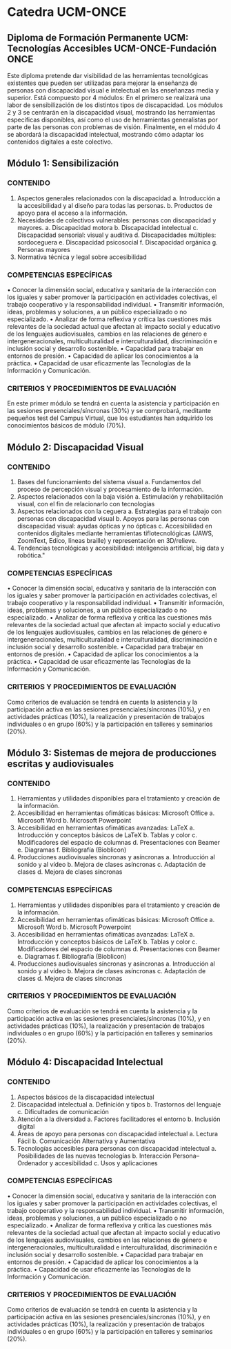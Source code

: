 # Catedra UCM-ONCE

## Diploma de Formación Permanente UCM: Tecnologías Accesibles UCM-ONCE-Fundación ONCE
Este diploma pretende dar visibilidad de las herramientas tecnológicas existentes que pueden ser utilizadas para mejorar la enseñanza de personas con discapacidad visual e intelectual en las enseñanzas media y superior.
Está compuesto por 4 módulos: En el primero se realizará una labor de sensibilización de los distintos tipos de discapacidad. Los módulos 2 y 3 se centrarán en la discapacidad visual, mostrando las herramientas específicas disponibles, así como el uso de herramientas generalistas por parte de las personas con problemas de visión. Finalmente, en el módulo 4 se abordará la discapacidad intelectual, mostrando cómo adaptar los contenidos digitales a este colectivo.

## Módulo 1: Sensibilización		
### CONTENIDO	
1. Aspectos generales relacionados con la discapacidad 
    a. Introducción a la accesibilidad y al diseño para todas las personas.
    b. Productos de apoyo para el acceso a la información.
2. Necesidades de colectivos vulnerables: personas con discapacidad y mayores.
    a. Discapacidad motora
    b. Discapacidad intelectual
    c. Discapacidad sensorial: visual y auditiva
    d. Discapacidades múltiples: sordoceguera
    e. Discapacidad psicosocial
    f. Discapacidad orgánica
    g. Personas mayores
3. Normativa técnica y legal sobre accesibilidad

### COMPETENCIAS ESPECÍFICAS
•        Conocer la dimensión social, educativa y sanitaria de la interacción con los iguales y saber promover la participación en actividades colectivas, el trabajo cooperativo y la responsabilidad individual. 
•        Transmitir información, ideas, problemas y soluciones, a un público especializado o no especializado.
•        Analizar de forma reflexiva y crítica las cuestiones más relevantes de la sociedad actual que afectan al: impacto social y educativo de los lenguajes audiovisuales, cambios en las relaciones de género e intergeneracionales, multiculturalidad e interculturalidad, discriminación e inclusión social y desarrollo sostenible. 
•        Capacidad para trabajar en entornos de presión.
•        Capacidad de aplicar los conocimientos a la práctica. 
•        Capacidad de usar eficazmente las Tecnologías de la Información y Comunicación.
### CRITERIOS Y PROCEDIMIENTOS DE EVALUACIÓN
En este primer módulo se tendrá en cuenta la asistencia y participación en las sesiones presenciales/síncronas (30%) y se comprobará, meditante pequeños test del Campus Virtual, que los estudiantes han adquirido los conocimientos básicos de módulo (70%).                                                                                                        												
## Módulo 2: Discapacidad Visual													
### CONTENIDO								
1. Bases del funcionamiento del sistema visual
    a. Fundamentos del proceso de percepción visual y procesamiento de la información. 
2. Aspectos relacionados con la baja visión
    a. Estimulación y rehabilitación visual, con el fin de relacionarlo con tecnologías
3. Aspectos relacionados con la ceguera
    a. Estrategias para el trabajo con personas con discapacidad visual 
    b. Apoyos para las personas con discapacidad visual: ayudas ópticas y no ópticas
    c. Accesibilidad en contenidos digitales mediante herramientas tiflotecnológicas (JAWS, ZoomText, Edico, líneas braille) y representación en 3D/relieve.
4.  Tendencias tecnológicas y accesibilidad: inteligencia artificial, big data y robótica."							
### COMPETENCIAS ESPECÍFICAS
•        Conocer la dimensión social, educativa y sanitaria de la interacción con los iguales y saber promover la participación en actividades colectivas, el trabajo cooperativo y la responsabilidad individual. 
•        Transmitir información, ideas, problemas y soluciones, a un público especializado o no especializado.
•        Analizar de forma reflexiva y crítica las cuestiones más relevantes de la sociedad actual que afectan al: impacto social y educativo de los lenguajes audiovisuales, cambios en las relaciones de género e intergeneracionales, multiculturalidad e interculturalidad, discriminación e inclusión social y desarrollo sostenible. 
•        Capacidad para trabajar en entornos de presión.
•        Capacidad de aplicar los conocimientos a la práctica. 
•        Capacidad de usar eficazmente las Tecnologías de la Información y Comunicación.													
### CRITERIOS Y PROCEDIMIENTOS DE EVALUACIÓN
Como criterios de evaluación se tendrá en cuenta la asistencia y la participación activa en las sesiones presenciales/síncronas  (10%), y en actividades prácticas (10%), la realización y presentación de trabajos individuales o en grupo (60%) y la participación en talleres y seminarios (20%).										

## Módulo 3: Sistemas de mejora de producciones escritas y audiovisuales				
											
### CONTENIDO
1. Herramientas y utilidades disponibles para el tratamiento y creación de la información.
2. Accesibilidad en herramientas ofimáticas básicas: Microsoft Office
    a. Microsoft Word
    b. Microsoft Powerpoint
3. Accesibilidad en herramientas ofimáticas avanzadas: LaTeX
    a. Introducción y conceptos básicos de LaTeX
    b. Tablas y color
    c. Modificadores del espacio de columnas 
    d. Presentaciones con Beamer
    e. Diagramas
    f. Bibliografía (Bioblicon)
4. Producciones audiovisuales síncronas y asíncronas
    a. Introducción al sonido y al vídeo
    b. Mejora de clases asíncronas
    c. Adaptación de clases
    d. Mejora de clases síncronas

### COMPETENCIAS ESPECÍFICAS
1. Herramientas y utilidades disponibles para el tratamiento y creación de la información.
2. Accesibilidad en herramientas ofimáticas básicas: Microsoft Office
    a. Microsoft Word
    b. Microsoft Powerpoint
3. Accesibilidad en herramientas ofimáticas avanzadas: LaTeX
    a. Introducción y conceptos básicos de LaTeX
    b. Tablas y color
    c. Modificadores del espacio de columnas 
    d. Presentaciones con Beamer
    e. Diagramas
    f. Bibliografía (Bioblicon)
4. Producciones audiovisuales síncronas y asíncronas
    a. Introducción al sonido y al vídeo
    b. Mejora de clases asíncronas
    c. Adaptación de clases
    d. Mejora de clases síncronas

### CRITERIOS Y PROCEDIMIENTOS DE EVALUACIÓN
Como criterios de evaluación se tendrá en cuenta la asistencia y la participación activa en las sesiones presenciales/síncronas  (10%), y en actividades prácticas (10%), la realización y presentación de trabajos individuales o en grupo (60%) y la participación en talleres y seminarios (20%).										

## Módulo 4: Discapacidad Intelectual
### CONTENIDO
1. Aspectos básicos de la discapacidad intelectual
2. Discapacidad intelectual
    a. Definición y tipos
    b. Trastornos del lenguaje
    c. Dificultades de comunicación
3. Atención a la diversidad
    a. Factores facilitadores el entorno
    b. Inclusión digital
4. Áreas de apoyo para personas con discapacidad intelectual
    a. Lectura Fácil
    b. Comunicación Alternativa y Aumentativa
5. Tecnologías accesibles para personas con discapacidad intelectual
    a. Posibilidades de las nuevas tecnologías
    b. Interacción Persona–Ordenador y accesibilidad
    c. Usos y aplicaciones

### COMPETENCIAS ESPECÍFICAS
•        Conocer la dimensión social, educativa y sanitaria de la interacción con los iguales y saber promover la participación en actividades colectivas, el trabajo cooperativo y la responsabilidad individual. 
•        Transmitir información, ideas, problemas y soluciones, a un público especializado o no especializado.
•        Analizar de forma reflexiva y crítica las cuestiones más relevantes de la sociedad actual que afectan al: impacto social y educativo de los lenguajes audiovisuales, cambios en las relaciones de género e intergeneracionales, multiculturalidad e interculturalidad, discriminación e inclusión social y desarrollo sostenible. 
•        Capacidad para trabajar en entornos de presión.
•        Capacidad de aplicar los conocimientos a la práctica. 
•        Capacidad de usar eficazmente las Tecnologías de la Información y Comunicación.

### CRITERIOS Y PROCEDIMIENTOS DE EVALUACIÓN
Como criterios de evaluación se tendrá en cuenta la asistencia y la participación activa en las sesiones presenciales/síncronas  (10%), y en actividades prácticas (10%), la realización y presentación de trabajos individuales o en grupo (60%) y la participación en talleres y seminarios (20%).													